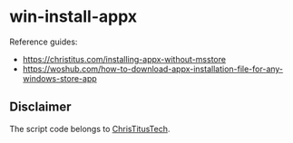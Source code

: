 # win-install-appx

Reference guides:
- https://christitus.com/installing-appx-without-msstore
- https://woshub.com/how-to-download-appx-installation-file-for-any-windows-store-app

## Disclaimer

The script code belongs to [ChrisTitusTech](https://github.com/ChrisTitusTech).
